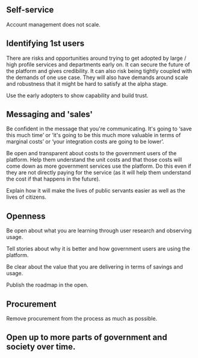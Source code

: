 <!-- TITLE: Adoption -->

## Self-service

Account management does not scale.

## Identifying 1st users

There are risks and opportunities around trying to get adopted by large / high profile services and departments early on. It can secure the future of the platform and gives credibility. It can also risk being tightly coupled with the demands of one use case. They will also have demands around scale and robustness that it might be hard to satisfy at the alpha stage.

Use the early adopters to show capability and build trust. 
  

## Messaging and 'sales'

Be confident in the message that you're communicating. It's going to ‘save this much time’ or ‘it's going to be this much more valuable in terms of marginal costs’ or ‘your integration costs are going to be lower’.

Be open and transparent about costs to the government users of the platform. Help them understand the unit costs and that those costs will come down as more government services use the platform. Do this even if they are not directly paying for the service (as it will help them understand the cost if that happens in the future).

Explain how it will make the lives of public servants easier as well as the lives of citizens.

## Openness

Be open about what you are learning through user research and observing usage.

Tell stories about why it is better and how government users are using the platform.

Be clear about the value that you are delivering in terms of savings and usage.

Publish the roadmap in the open.

## Procurement

Remove procurement from the process as much as possible.

## Open up to more parts of government and society over time.